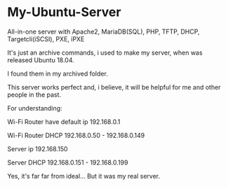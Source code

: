 # My-Ubuntu-Server

<p>All-in-one server with Apache2, MariaDB(SQL), PHP, TFTP, DHCP, Targetcli(iSCSI), PXE, iPXE
<p>
<p>It's just an archive commands, i used to make my server, when was released Ubuntu 18.04.
<p>I found them in my archived folder.
<p>This server works perfect and, i believe, it will be helpful for me and other people in the past.
<p>
<p>For understanding:
<p>Wi-Fi Router have default ip 192.168.0.1
<p>Wi-Fi Router DHCP 192.168.0.50 - 192.168.0.149
<p>Server ip 192.168.150
<p>Server DHCP 192.168.0.151 - 192.168.0.199
<p>
<p>Yes, it's far far from ideal... But it was my real server.
